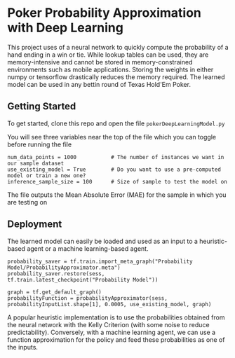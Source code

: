 # Poker Probability Approximation with Deep Learning

This project uses of a neural network to quickly compute the probability of a hand ending in a win or tie. While lookup tables can be used, they are memory-intensive and cannot be stored in memory-constrained environments such as mobile applications. Storing the weights in either numpy or tensorflow drastically reduces the memory required. The learned model can be used in any bettin round of Texas Hold'Em Poker.

## Getting Started

To get started, clone this repo and open the file `pokerDeepLearningModel.py`

You will see three variables near the top of the file which you can toggle before running the file 

```
num_data_points = 1000           # The number of instances we want in our sample dataset
use_existing_model = True        # Do you want to use a pre-computed model or train a new one?
inference_sample_size = 100      # Size of sample to test the model on
```

The file outputs the Mean Absolute Error (MAE) for the sample in which you are testing on 

## Deployment

The learned model can easily be loaded and used as an input to a heuristic-based agent or a machine learning-based agent. 

```
probability_saver = tf.train.import_meta_graph("Probability Model/ProbabilityApproximator.meta")
probability_saver.restore(sess, tf.train.latest_checkpoint("Probability Model"))

graph = tf.get_default_graph()
probabilityFunction = probabilityApproximator(sess, probabilityInputList.shape[1], 0.0005, use_existing_model, graph)
```

A popular heuristic implementation is to use the probabilities obtained from the neural network with the Kelly Criterion (with some noise to reduce predictability). Conversely, with a machine learning agent, we can use a function approximation for the policy and feed these probabilities as one of the inputs.


